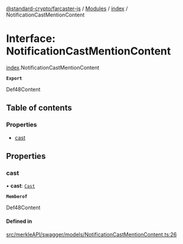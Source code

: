 [@standard-crypto/farcaster-js](../README.md) / [Modules](../modules.md) / [index](../modules/index.md) / NotificationCastMentionContent

# Interface: NotificationCastMentionContent

[index](../modules/index.md).NotificationCastMentionContent

**`Export`**

Def48Content

## Table of contents

### Properties

- [cast](index.NotificationCastMentionContent.md#cast)

## Properties

### cast

• **cast**: [`Cast`](index.Cast.md)

**`Memberof`**

Def48Content

#### Defined in

[src/merkleAPI/swagger/models/NotificationCastMentionContent.ts:26](https://github.com/standard-crypto/farcaster-js/blob/main/src/merkleAPI/swagger/models/NotificationCastMentionContent.ts#L26)
